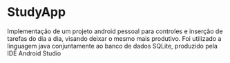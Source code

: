 # StudyApp

Implementação de um projeto android pessoal para controles e inserção de tarefas do dia a dia, visando deixar o mesmo mais produtivo.
Foi utilizado a linguagem java conjuntamente ao banco de dados SQLite, produzido pela IDE Android Studio

